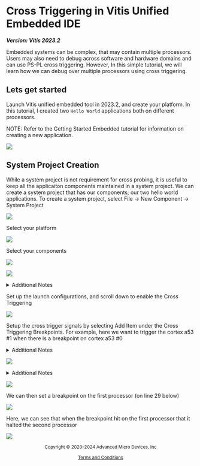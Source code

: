 # Cross Triggering in Vitis Unified Embedded IDE

***Version: Vitis 2023.2***

Embedded systems can be complex, that may contain multiple processors. Users may also need to debug across software and hardware domains and can use PS-PL cross triggering. However, In this simple tutorial, we will learn how we can debug over multiple processors using cross triggering.

## Lets get started

Launch Vitis unified embedded tool in 2023.2, and create your platform. In this tutorial, I created two `Hello World` applications both on different processors.

NOTE: Refer to the Getting Started Embedded tutorial for information on creating a new application.

![](./images/applications.PNG)

## System Project Creation

While a system project is not requirement for cross probing, it is useful to keep all the applicaiton components maintained in a system project. We can create a system project that has our components; our two hello world applications. To create a system project, select File -> New Component -> System Project

![](./images/system_project.PNG)

Select your platform

![](./images/select_platform.PNG)

Select your components

![](./images/add_components.PNG)

![](./images/all_components.PNG)

<details>
  <summary>Additional Notes</summary>

Users should place both applications into different sections in the DDR via the linker script or in different memories to avoid overlapping.
</details>

Set up the launch configurations, and scroll down to enable the Cross Triggering

![](./images/enable_cross_trigger.PNG)

Setup the cross trigger signals by selecting Add Item under the Cross Triggering Breakpoints.  For example, here we want to trigger the cortex a53 #1 when there is a breakpoint on cortex a53 #0
<details>
  <summary>Additional Notes</summary>

Users should refer to [UG1400](https://docs.xilinx.com/r/en-US/ug1400-vitis-embedded/Cross-Triggering-in-Zynq-Devices) For more information on the cross triggering signals
</details>

![](./images/cross_trigger_setup.PNG)

<details>
  <summary>Additional Notes</summary>

I have the hello world print in a while loop for demo purposes here
</details>

![](./images/run_a53_1.PNG)

We can then set a breakpoint on the first processor (on line 29 below)

![](./images/add_breakpoint.PNG)

Here, we can see that when the breakpoint hit on the first processor that it halted the second processor

![](./images/breakpoint_hit.PNG)

<p class="sphinxhide" align="center"><sub>Copyright © 2020–2024 Advanced Micro Devices, Inc</sub></p>

<p class="sphinxhide" align="center"><sup><a href="https://www.amd.com/en/corporate/copyright">Terms and Conditions</a></sup></p>




